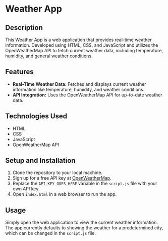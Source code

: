 # Weather App

## Description
This Weather App is a web application that provides real-time weather information. Developed using HTML, CSS, and JavaScript and utilizes the OpenWeatherMap API to fetch current weather data, including temperature, humidity, and general weather conditions.

## Features
- **Real-Time Weather Data:** Fetches and displays current weather information like temperature, humidity, and weather conditions.
- **API Integration:** Uses the OpenWeatherMap API for up-to-date weather data.

## Technologies Used
- HTML
- CSS
- JavaScript
- OpenWeatherMap API

## Setup and Installation
1. Clone the repository to your local machine.
2. Sign up for a free API key at [OpenWeatherMap](https://openweathermap.org/api).
3. Replace the `API_KEY_GOES_HERE` variable in the `script.js` file with your own API key.
4. Open `index.html` in a web browser to run the app.

## Usage
Simply open the web application to view the current weather information. The app currently defaults to showing the weather for a predetermined city, which can be changed in the `script.js` file.
